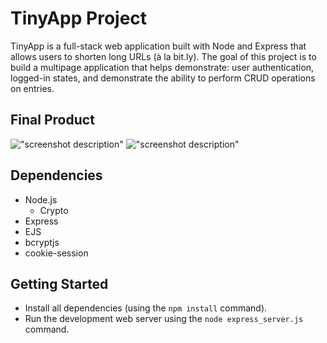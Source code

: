 # TinyApp Project

TinyApp is a full-stack web application built with Node and Express that allows users to shorten long URLs (à la bit.ly).
The goal of this project is to build a multipage application that helps demonstrate: user authentication, logged-in states, and demonstrate the ability to perform CRUD operations on entries.

## Final Product

!["screenshot description"](#)
!["screenshot description"](#)

## Dependencies

- Node.js
  - Crypto 
- Express
- EJS
- bcryptjs
- cookie-session

## Getting Started

- Install all dependencies (using the `npm install` command).
- Run the development web server using the `node express_server.js` command.
